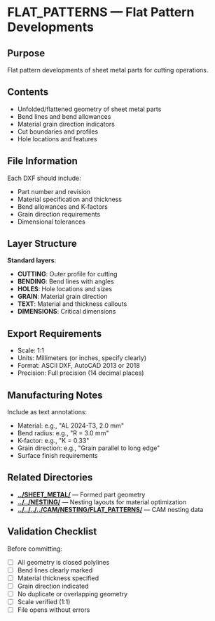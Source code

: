# FLAT_PATTERNS — Flat Pattern Developments

## Purpose
Flat pattern developments of sheet metal parts for cutting operations.

## Contents
- Unfolded/flattened geometry of sheet metal parts
- Bend lines and bend allowances
- Material grain direction indicators
- Cut boundaries and profiles
- Hole locations and features

## File Information
Each DXF should include:
- Part number and revision
- Material specification and thickness
- Bend allowances and K-factors
- Grain direction requirements
- Dimensional tolerances

## Layer Structure
**Standard layers**:
- **CUTTING**: Outer profile for cutting
- **BENDING**: Bend lines with angles
- **HOLES**: Hole locations and sizes
- **GRAIN**: Material grain direction
- **TEXT**: Material and thickness callouts
- **DIMENSIONS**: Critical dimensions

## Export Requirements
- Scale: 1:1
- Units: Millimeters (or inches, specify clearly)
- Format: ASCII DXF, AutoCAD 2013 or 2018
- Precision: Full precision (14 decimal places)

## Manufacturing Notes
Include as text annotations:
- Material: e.g., "AL 2024-T3, 2.0 mm"
- Bend radius: e.g., "R = 3.0 mm"
- K-factor: e.g., "K = 0.33"
- Grain direction: e.g., "Grain parallel to long edge"
- Surface finish requirements

## Related Directories
- **[../SHEET_METAL/](../SHEET_METAL/)** — Formed part geometry
- **[../../NESTING/](../../NESTING/)** — Nesting layouts for material optimization
- **[../../../../CAM/NESTING/FLAT_PATTERNS/](../../../../CAM/NESTING/FLAT_PATTERNS/)** — CAM nesting data

## Validation Checklist
Before committing:
- [ ] All geometry is closed polylines
- [ ] Bend lines clearly marked
- [ ] Material thickness specified
- [ ] Grain direction indicated
- [ ] No duplicate or overlapping geometry
- [ ] Scale verified (1:1)
- [ ] File opens without errors
